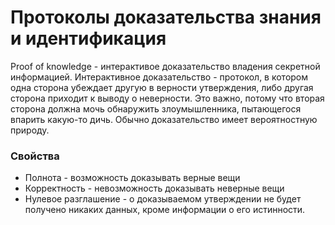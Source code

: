 # Протоколы доказательства знания и идентификация

Proof of knowledge - интерактивое доказательство владения секретной информацией.
Интерактивное доказательство - протокол,
в котором одна сторона убеждает другую в верности утверждения,
либо другая сторона приходит к выводу о неверности.
Это важно, потому что вторая сторона должна мочь обнаружить злоумышленника,
пытающегося впарить какую-то дичь.
Обычно доказательство имеет вероятностную природу.

### Свойства

* Полнота - возможность доказывать верные вещи
* Корректность - невозможность доказывать неверные вещи
* Нулевое разглашение - о доказываемом утверждении не будет получено никаких данных,
  кроме информации о его истинности.
